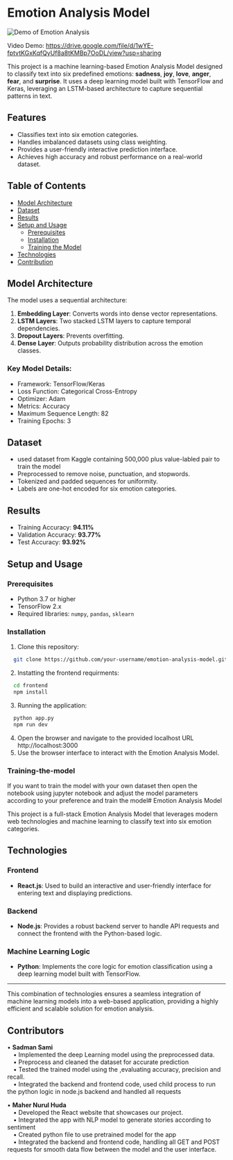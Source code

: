 # Emotion Analysis Model
![Demo of Emotion Analysis](https://github.com/S-a-m-i-0/Emotion_analysis/blob/main/templates/Leo_AI.gif)

Video Demo: https://drive.google.com/file/d/1wYE-fptvtKGxKqfQyUf8a8tKMBp7OoDL/view?usp=sharing


This project is a machine learning-based Emotion Analysis Model designed to classify text into six predefined emotions: **sadness**, **joy**, **love**, **anger**, **fear**, and **surprise**. It uses a deep learning model built with TensorFlow and Keras, leveraging an LSTM-based architecture to capture sequential patterns in text.

## Features
- Classifies text into six emotion categories.
- Handles imbalanced datasets using class weighting.
- Provides a user-friendly interactive prediction interface.
- Achieves high accuracy and robust performance on a real-world dataset.

## Table of Contents
- [Model Architecture](#model-architecture)
- [Dataset](#dataset)
- [Results](#results)
- [Setup and Usage](#setup-and-usage)
  - [Prerequisites](#prerequisites)
  - [Installation](#installation)
  - [Training the Model](#Training-the-model)
- [Technologies](#Technologies)
- [Contribution](#Contributors)

## Model Architecture
The model uses a sequential architecture:
1. **Embedding Layer**: Converts words into dense vector representations.
2. **LSTM Layers**: Two stacked LSTM layers to capture temporal dependencies.
3. **Dropout Layers**: Prevents overfitting.
4. **Dense Layer**: Outputs probability distribution across the emotion classes.

### Key Model Details:
- Framework: TensorFlow/Keras
- Loss Function: Categorical Cross-Entropy
- Optimizer: Adam
- Metrics: Accuracy
- Maximum Sequence Length: 82
- Training Epochs: 3

## Dataset
- used dataset from Kaggle containing 500,000 plus value-labled pair to train the model
- Preprocessed to remove noise, punctuation, and stopwords.
- Tokenized and padded sequences for uniformity.
- Labels are one-hot encoded for six emotion categories.

## Results
- Training Accuracy: **94.11%**
- Validation Accuracy: **93.77%**
- Test Accuracy: **93.92%**

## Setup and Usage

### Prerequisites
- Python 3.7 or higher
- TensorFlow 2.x
- Required libraries: `numpy`, `pandas`, `sklearn`

### Installation
1. Clone this repository:
```bash
  git clone https://github.com/your-username/emotion-analysis-model.git
```

2. Instatting the frontend requirments:
```bash
  cd frontend
  npm install
```
3. Running the application:
```bash
  python app.py
  npm run dev
```
4. Open the browser and navigate to the provided localhost URL http://localhost:3000
5. Use the browser interface to interact with the Emotion Analysis Model.

### Training-the-model
If you want to train the model with your own dataset then open the notebook using jupyter notebook and adjust the model parameters according to your preference and train the model# Emotion Analysis Model

This project is a full-stack Emotion Analysis Model that leverages modern web technologies and machine learning to classify text into six emotion categories.

## Technologies

### Frontend
- **React.js**: Used to build an interactive and user-friendly interface for entering text and displaying predictions.

### Backend
- **Node.js**: Provides a robust backend server to handle API requests and connect the frontend with the Python-based logic.

### Machine Learning Logic
- **Python**: Implements the core logic for emotion classification using a deep learning model built with TensorFlow.

---

This combination of technologies ensures a seamless integration of machine learning models into a web-based application, providing a highly efficient and scalable solution for emotion analysis.

## Contributors

•⁠  ⁠**Sadman Sami**<br/>
&emsp;•⁠  Implemented the deep Learning model using the preprocessed data.<br/>
&emsp;•⁠  Preprocess and cleaned the dataset for accurate prediction<br/>
&emsp;•⁠  Tested the trained model using the ,evaluating accuracy, precision and recall.<br/>
&emsp;•⁠  Integrated the backend and frontend code, used child process to run the python logic in node.js backend and handled all requests<br/>

•⁠  ⁠**Maher Nurul Huda**<br/>
&emsp;•⁠  Developed the React website that showcases our project.<br/>
&emsp;•⁠  Integrated the app with NLP model to generate stories according to sentiment<br/>
&emsp;•⁠  Created python file to use pretrained model for the app<br/>
&emsp;•⁠  Integrated the backend and frontend code, handling all GET and POST requests for smooth data flow between the model and the user interface.





